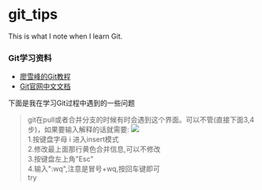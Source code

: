 # git_tips
This is what I note when I learn Git. 

### Git学习资料
* [廖雪峰的Git教程](https://www.liaoxuefeng.com/wiki/0013739516305929606dd18361248578c67b8067c8c017b000)
* [Git官网中文文档](https://git-scm.com/book/zh/v2)<br>

下面是我在学习Git过程中遇到的一些问题<br>
>git在pull或者合并分支的时候有时会遇到这个界面。可以不管(直接下面3,4步)，如果要输入解释的话就需要:
![](https://upload-images.jianshu.io/upload_images/14351-a168992e25256e41.jpg?imageMogr2/auto-orient/strip%7CimageView2/2/w/577/format/webp)<br>
1.按键盘字母 i 进入insert模式<br>
2.修改最上面那行黄色合并信息,可以不修改<br>
3.按键盘左上角"Esc"<br>
4.输入":wq",注意是冒号+wq,按回车键即可<br>
try
